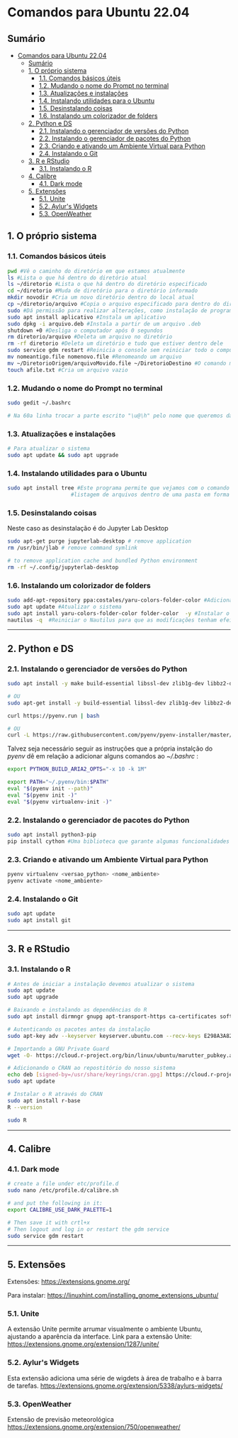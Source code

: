 # Comandos para Ubuntu 22.04

## Sumário
<!-- TOC -->

- [Comandos para Ubuntu 22.04](#comandos-para-ubuntu-2204)
  - [Sumário](#sumário)
  - [1. O próprio sistema](#1-o-próprio-sistema)
    - [1.1. Comandos básicos úteis](#11-comandos-básicos-úteis)
    - [1.2. Mudando o nome do Prompt no terminal](#12-mudando-o-nome-do-prompt-no-terminal)
    - [1.3. Atualizações e instalações](#13-atualizações-e-instalações)
    - [1.4. Instalando utilidades para o Ubuntu](#14-instalando-utilidades-para-o-ubuntu)
    - [1.5. Desinstalando coisas](#15-desinstalando-coisas)
    - [1.6. Instalando um colorizador de folders](#16-instalando-um-colorizador-de-folders)
  - [2. Python e DS](#2-python-e-ds)
    - [2.1. Instalando o gerenciador de versões do Python](#21-instalando-o-gerenciador-de-versões-do-python)
    - [2.2. Instalando o gerenciador de pacotes do Python](#22-instalando-o-gerenciador-de-pacotes-do-python)
    - [2.3. Criando e ativando um Ambiente Virtual para Python](#23-criando-e-ativando-um-ambiente-virtual-para-python)
    - [2.4. Instalando o Git](#24-instalando-o-git)
  - [3. R e RStudio](#3-r-e-rstudio)
    - [3.1. Instalando o R](#31-instalando-o-r)
  - [4. Calibre](#4-calibre)
    - [4.1. Dark mode](#41-dark-mode)
  - [5. Extensões](#5-extensões)
    - [5.1. Unite](#51-unite)
    - [5.2. Aylur's Widgets](#52-aylurs-widgets)
    - [5.3. OpenWeather](#53-openweather)

<!-- /TOC -->

## 1. O próprio sistema

### 1.1. Comandos básicos úteis
```bash
pwd #Vê o caminho do diretório em que estamos atualmente 
ls #Lista o que há dentro do diretório atual
ls ~/diretorio #Lista o que há dentro do diretório especificado
cd ~/diretorio #Muda de diretório para o diretório informado
mkdir novodir #Cria um novo diretório dentro do local atual
cp ~/diretorio/arquivo #Copia o arquivo especificado para dentro do diretório atual
sudo #Dá permissão para realizar alterações, como instalação de programas
sudo apt install aplicativo #Instala um aplicativo
sudo dpkg -i arquivo.deb #Instala a partir de um arquivo .deb
shutdown +0 #Desliga o computador após 0 segundos
rm diretorio/arquivo #Deleta um arquivo no diretório
rm -rf diretorio #Deleta um diretório e tudo que estiver dentro dele
sudo service gdm restart #Reinicia o console sem reiniciar todo o computador
mv nomeantigo.file nomenovo.file #Renomeando um arquivo
mv ~/DiretorioOrigem/arquivoMovido.file ~/DiretorioDestino #O comando mv é usado para mover arquivos. Por isso podemos usá-lo para renomear, movendo um arquivo da pasta para ela mesma com outro nome. Podemos usar o parâmetro "." para o diretório de destino para que o arquivo seja transferido para a pasta atual.
touch afile.txt #Cria um arquivo vazio
```

### 1.2. Mudando o nome do Prompt no terminal
```bash
sudo gedit ~/.bashrc 

# Na 60a linha trocar a parte escrito "\u@\h" pelo nome que queremos dar ao terminal
```



### 1.3. Atualizações e instalações
```bash
# Para atualizar o sistema
sudo apt update && sudo apt upgrade

```

### 1.4. Instalando utilidades para o Ubuntu
```bash
sudo apt install tree #Este programa permite que vejamos com o comando "tree" a
                    #listagem de arquivos dentro de uma pasta em forma de árvore
```

### 1.5. Desinstalando coisas
Neste caso as desinstalação é do Jupyter Lab Desktop
```bash
sudo apt-get purge jupyterlab-desktop # remove application
rm /usr/bin/jlab # remove command symlink

# to remove application cache and bundled Python environment
rm -rf ~/.config/jupyterlab-desktop 
```


### 1.6. Instalando um colorizador de folders

```bash
sudo add-apt-repository ppa:costales/yaru-colors-folder-color #Adicionar o repositório PPA
sudo apt update #Atualizar o sistema
sudo apt install yaru-colors-folder-color folder-color  -y #Instalar o colorizador
nautilus -q  #Reiniciar o Nautilus para que as modificações tenham efeito
```
---

## 2. Python e DS

### 2.1. Instalando o gerenciador de versões do Python
```bash
sudo apt install -y make build-essential libssl-dev zlib1g-dev libbz2-dev libreadline-dev libsqlite3-dev wget curl llvm libncurses5-dev xz-utils tk-dev libxml2-dev libxmlsec1-dev libffi-dev liblzma-dev git python3-dev

# OU
sudo apt-get install -y build-essential libssl-dev zlib1g-dev libbz2-dev libreadline-dev libsqlite3-dev wget curl llvm gettext libncurses5-dev tk-dev tcl-dev blt-dev libgdbm-dev git python2-dev python3-dev aria2
```

```bash
curl https://pyenv.run | bash 

# OU
curl -L https://raw.githubusercontent.com/pyenv/pyenv-installer/master/bin/pyenv-installer | bash
```
Talvez seja necessário seguir as instruções que a própria instalção do *pyenv* dê em relação a adicionar alguns comandos ao *~/.bashrc* :
```bash
export PYTHON_BUILD_ARIA2_OPTS="-x 10 -k 1M"

export PATH="~/.pyenv/bin:$PATH"
eval "$(pyenv init --path)"
eval "$(pyenv init -)"
eval "$(pyenv virtualenv-init -)"
```

### 2.2. Instalando o gerenciador de pacotes do Python
```bash
sudo apt install python3-pip
pip install cython #Uma biblioteca que garante algumas funcionalidades
```

### 2.3. Criando e ativando um Ambiente Virtual para Python
```bash
pyenv virtualenv <versao_python> <nome_ambiente>
pyenv activate <nome_ambiente>
```

### 2.4. Instalando o Git
```bash
sudo apt update
sudo apt install git
```

---

## 3. R e RStudio

### 3.1. Instalando o R
```bash
# Antes de iniciar a instalação devemos atualizar o sistema
sudo apt update
sudo apt upgrade

# Baixando e instalando as dependências do R
sudo apt install dirmngr gnupg apt-transport-https ca-certificates software-properties-common

# Autenticando os pacotes antes da instalação
sudo apt-key adv --keyserver keyserver.ubuntu.com --recv-keys E298A3A825C0D65DFD57CBB651716619E084DAB9

# Importando a GNU Private Guard 
wget -O- https://cloud.r-project.org/bin/linux/ubuntu/marutter_pubkey.asc | sudo gpg --dearmor | sudo tee /usr/share/keyrings/cran.gpg

# Adicionando o CRAN ao repostitório do nosso sistema
echo deb [signed-by=/usr/share/keyrings/cran.gpg] https://cloud.r-project.org/bin/linux/ubuntu $(lsb_release -cs)-cran40/ | sudo tee /etc/apt/sources.list.d/cran.list
sudo apt update

# Instalar o R através do CRAN
sudo apt install r-base
R --version

sudo R
```


---

## 4. Calibre

### 4.1. Dark mode
```bash
# create a file under etc/profile.d
sudo nano /etc/profile.d/calibre.sh   

# and put the following in it:
export CALIBRE_USE_DARK_PALETTE=1

# Then save it with crtl+x
# Then logout and log in or restart the gdm service
sudo service gdm restart
```

--- 

## 5. Extensões
Extensões:
<https://extensions.gnome.org/>

Para instalar:
<https://linuxhint.com/installing_gnome_extensions_ubuntu/>

### 5.1. Unite
A extensão Unite permite arrumar visualmente o ambiente Ubuntu, ajustando a aparência da interface.
Link para a extensão Unite:
<https://extensions.gnome.org/extension/1287/unite/>

### 5.2. Aylur's Widgets
Esta extensão adiciona uma série de wigdets à área de trabalho e à barra de tarefas.
<https://extensions.gnome.org/extension/5338/aylurs-widgets/>

### 5.3. OpenWeather
Extensão de previsão meteorológica
<https://extensions.gnome.org/extension/750/openweather/>